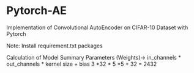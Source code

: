 # Pytorch-AE
Implementation of Convolutional AutoEncoder on CIFAR-10 Dataset with Pytorch

Note: Install requirement.txt packages

Calculation of Model Summary Parameters (Weights)-> in_channels * out_channels * kernel size + bias 3 *32 * 5 *5 + 32 = 2432
